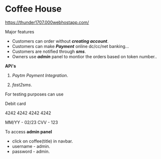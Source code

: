 # Coffee House
https://thunder1707.000webhostapp.com/

Major features
* Customers can order without **_creating account_**.
* Customers can  make **_Payment_** online dc/cc/net banking...
* Customers are notified through **_sms_**.
* Owners use **_admin_** panel to montior the orders based on token number..

**APi's** 

1. _Paytm Payment Integration_.

2. _fast2sms_.

For testing purposes can use

Debit card

  4242 4242 4242 4242
  
   MM/YY -  02/23   CVV - 123

To access **admin panel**

* click on coffee(title) in navbar.
* username - admin.
* password - admin.
